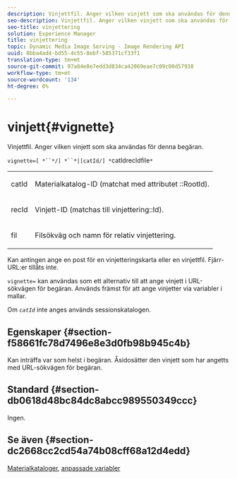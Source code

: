 ```yaml
---
description: Vinjettfil. Anger vilken vinjett som ska användas för denna begäran.
seo-description: Vinjettfil. Anger vilken vinjett som ska användas för denna begäran.
seo-title: vinjettering
solution: Experience Manager
title: vinjettering
topic: Dynamic Media Image Serving - Image Rendering API
uuid: 8bba4ad4-bd55-4c55-8ebf-585371cf33f1
translation-type: tm+mt
source-git-commit: 97a84e8e7edd3d834ca42069eae7c09c00d57938
workflow-type: tm+mt
source-wordcount: '134'
ht-degree: 0%

---
```



# vinjett{#vignette}

Vinjettfil. Anger vilken vinjett som ska användas för denna begäran.

`vignette=[ *``*/] *``*|[catId/] *`catIdrecIdfile`*`

<table id="simpletable_432EC5501CA3431B83A762C3EE4E8DD2"> 
 <tr class="strow"> 
  <td class="stentry"> <p><span class="varname"> catId</span> </p> </td> 
  <td class="stentry"> <p>Materialkatalog-ID (matchat med attributet <span class="codeph">::RootId</span>). </p></td> 
 </tr> 
 <tr class="strow"> 
  <td class="stentry"> <p><span class="varname"> recId</span> </p></td> 
  <td class="stentry"> <p>Vinjett-ID (matchas till <span class="codeph"> vinjettering::Id</span>). </p></td> 
 </tr> 
 <tr class="strow"> 
  <td class="stentry"> <p><span class="varname"> fil</span> </p></td> 
  <td class="stentry"> <p>Filsökväg och namn för relativ vinjettering. </p></td> 
 </tr> 
</table>

Kan antingen ange en post för en vinjetteringskarta eller en vinjettfil. Fjärr-URL:er tillåts inte.

`vignette=` kan användas som ett alternativ till att ange vinjett i URL-sökvägen för begäran. Används främst för att ange vinjetter via variabler i mallar.

Om *`catId`* inte anges används sessionskatalogen.

## Egenskaper {#section-f58661fc78d7496e8e3d0fb98b945c4b}

Kan inträffa var som helst i begäran. Åsidosätter den vinjett som har angetts med URL-sökvägen för begäran.

## Standard {#section-db0618d48bc84dc8abcc989550349ccc}

Ingen.

## Se även {#section-dc2668cc2cd54a74b08cff68a12d4edd}

[Materialkataloger](../../../../../ir-api/http-protocol/image-rendering-api-ref/c-ir-http-protocol-ref/c-ir-http-protocol-syntax-and-features/c-ir-http-material-catalogs/c-ir-http-material-catalogs.md#concept-772742c1688f420a88a56f5136ad1db2),  [anpassade variabler](../../../../../ir-api/http-protocol/image-rendering-api-ref/c-ir-http-protocol-ref/c-ir-http-protocol-syntax-and-features/c-ir-custom-variables/c-ir-custom-variables.md#concept-8a1d9a50d09a4b7b97b8c83365971f96)
